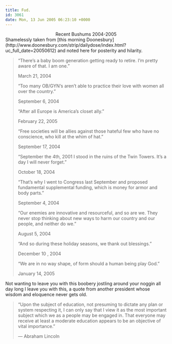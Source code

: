 ```yaml
---
title: Fud.
id: 3061
date: Mon, 13 Jun 2005 06:23:10 +0000
---
```


<div align="center" class="caps">Recent Bushums 2004-2005</div>Shamelessly taken from [this morning Doonesbury](http://www.doonesbury.com/strip/dailydose/index.html?uc_full_date=20050612) and noted here for posterity and hilarity.

> “There’s a baby boom generation getting ready to retire. I’m pretty aware of that. I am one.”  
> 
> March 21, 2004  
> 
> “Too many <span class="caps">OB/GYN</span>‘s aren’t able to practice their love with women all over the country.”  
> 
> September 6, 2004  
> 
> “After all Europe is America’s closet ally.”  
> 
> February 22, 2005  
> 
> “Free societies will be allies against those hateful few who have no conscience, who kill at the whim of hat.”  
> 
> September 17, 2004  
> 
> “September the 4th, 2001 I stood in the ruins of the Twin Towers. It’s a day I will never forget.”  
> 
> October 18, 2004  
> 
> “That’s why I went to Congress last September and proposed fundamental supplemental funding, which is money for armor and body parts.”  
> 
> September 4, 2004  
> 
> “Our enemies are innovative and resourceful, and so are we. They never stop thinking about new ways to harm our country and our people, and neither do we.”  
> 
> August 5, 2004  
> 
> “And so during these holiday seasons, we thank out blessings.”  
> 
> December 10 , 2004  
> 
> “We are in no way shape, of form should a human being play God.”  
> 
> January 14, 2005

Not wanting to leave you with this boobery jostling around your noggin all day long I leave you with this, a quote from another president whose wisdom and eloquence never gets old.

> “Upon the subject of education, not presuming to dictate any plan or system respecting it, I can only say that I view it as the most important subject which we as a people may be engaged in. That everyone may receive at least a moderate education appears to be an objective of vital importance.”  
>
> — Abraham Lincoln

